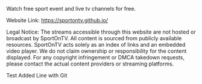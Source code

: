 Watch free sport event and live tv channels for free.

Website Link: https://sportontv.github.io/

Legal Notice: The streams accessible through this website are not hosted or broadcast by SportOnTV. All content is sourced from publicly available resources. SportOnTV acts solely as an index of links and an embedded video player. We do not claim ownership or responsibility for the content displayed. For any copyright infringement or DMCA takedown requests, please contact the actual content providers or streaming platforms.

Test Added Line with Git